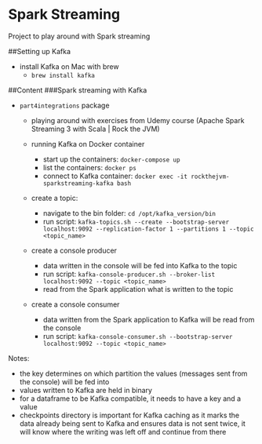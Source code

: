 # Spark Streaming
Project to play around with Spark streaming

##Setting up Kafka
- install Kafka on Mac with brew
    - ```brew install kafka```
    
##Content
###Spark streaming with Kafka
- ```part4integrations``` package
    - playing around with exercises from Udemy course (Apache Spark Streaming 3 with Scala | Rock the JVM)
    
    - running Kafka on Docker container
        - start up the containers: ```docker-compose up```
        - list the containers: ```docker ps```
        - connect to Kafka container: ```docker exec -it rockthejvm-sparkstreaming-kafka bash```
    
    - create a topic:
        - navigate to the bin folder: ```cd /opt/kafka_version/bin```
        - run script: ```kafka-topics.sh --create --bootstrap-server localhost:9092 --replication-factor 1 --partitions 1 --topic <topic_name>```
        
    - create a console producer
        - data written in the console will be fed into Kafka to the topic
        - run script: ```kafka-console-producer.sh --broker-list localhost:9092 --topic <topic_name>```
        - read from the Spark application what is written to the topic
        
    - create a console consumer
        - data written from the Spark application to Kafka will be read from the console
        - run script: ```kafka-console-consumer.sh --bootstrap-server localhost:9092 --topic <topic_name>```

Notes:
- the key determines on which partition the values (messages sent from the console) will be fed into
- values written to Kafka are held in binary 
- for a dataframe to be Kafka compatible, it needs to have a key and a value
- checkpoints directory is important for Kafka caching as it marks the data already being sent to Kafka and ensures 
  data is not sent twice, it will know where the writing was left off and continue from there